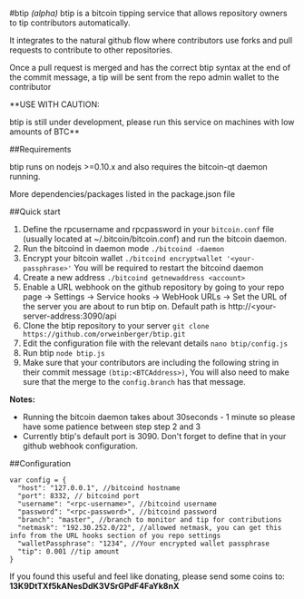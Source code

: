 #btip _(alpha)_
btip is a bitcoin tipping service that allows repository owners to tip contributors automatically.

It integrates to the natural github flow where contributors use forks and pull requests to contribute to other repositories.

Once a pull request is merged and has the correct btip syntax at the end of the commit message, a tip will be sent from the repo admin wallet to the contributor

**USE WITH CAUTION:

btip is still under development, please run this service on machines with low amounts of BTC**

##Requirements

btip runs on nodejs >=0.10.x and also requires the bitcoin-qt daemon running.

More dependencies/packages listed in the package.json file

##Quick start
1. Define the rpcusername and rpcpassword in your `bitcoin.conf` file (usually located at ~/.bitcoin/bitcoin.conf) and run the bitcoin daemon.
2. Run the bitcoind in daemon mode `./bitcoind -daemon`
3. Encrypt your bitcoin wallet `./bitcoind encryptwallet '<your-passphrase>'` You will be required to restart the bitcoind daemon
4. Create a new address `./bitcoind getnewaddress <account>`
5. Enable a URL webhook on the github repository by going to your repo page -> Settings -> Service hooks -> WebHook URLs -> Set the URL of the server you are about to run btip on. Default path is http://<your-server-address:3090/api
6. Clone the btip repository to your server `git clone https://github.com/orweinberger/btip.git`
7. Edit the configuration file with the relevant details `nano btip/config.js`
8. Run btip `node btip.js`
9. Make sure that your contributors are including the following string in their commit message `(btip:<BTCAddress>)`, You will also need to make sure that the merge to the `config.branch` has that message.


**Notes:**

* Running the bitcoin daemon takes about 30seconds - 1 minute so please have some patience between step step 2 and 3
* Currently btip's default port is 3090. Don't forget to define that in your github webhook configuration.

##Configuration

```
var config = {
  "host": "127.0.0.1", //bitcoind hostname
  "port": 8332, // bitcoind port
  "username": "<rpc-username>", //bitcoind username
  "password": "<rpc-password>", //bitcoind password
  "branch": "master", //branch to monitor and tip for contributions
  "netmask": "192.30.252.0/22", //allowed netmask, you can get this info from the URL hooks section of you repo settings
  "walletPassphrase": "1234", //Your encrypted wallet passphrase
  "tip": 0.001 //tip amount
}
```

If you found this useful and feel like donating, please send some coins to:
**13K9DtTXf5kANesDdK3VSrGPdF4FaYk8nX**